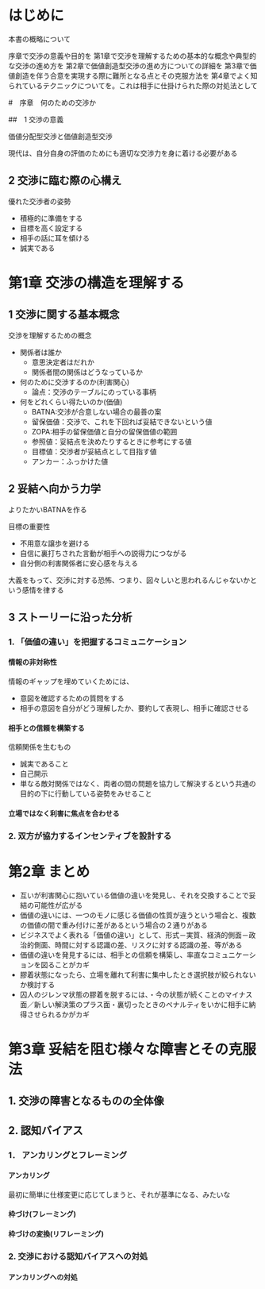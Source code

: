 # はじめに

本書の概略について

序章で交渉の意義や目的を
第1章で交渉を理解するための基本的な概念や典型的な交渉の進め方を
第2章で価値創造型交渉の進め方についての詳細を
第3章で価値創造を伴う合意を実現する際に難所となる点とその克服方法を
第4章でよく知られているテクニックについてを。これは相手に仕掛けられた際の対処法として

#　序章　何のための交渉か

##　1 交渉の意義

価値分配型交渉と価値創造型交渉

現代は、自分自身の評価のためにも適切な交渉力を身に着ける必要がある

## 2 交渉に臨む際の心構え

優れた交渉者の姿勢

* 積極的に準備をする
* 目標を高く設定する
* 相手の話に耳を傾ける
* 誠実である

# 第1章 交渉の構造を理解する

## 1 交渉に関する基本概念

交渉を理解するための概念

* 関係者は誰か
  * 意思決定者はだれか
  * 関係者間の関係はどうなっているか
* 何のために交渉するのか(利害関心)
  * 論点：交渉のテーブルにのっている事柄
* 何をどれくらい得たいのか(価値)
  * BATNA:交渉が合意しない場合の最善の案
  * 留保価値：交渉で、これを下回れば妥結できないという値
  * ZOPA:相手の留保価値と自分の留保価値の範囲
  * 参照値：妥結点を決めたりするときに参考にする値
  * 目標値：交渉者が妥結点として目指す値
  * アンカー：ふっかけた値

 ## 2 妥結へ向かう力学 
 
よりたかいBATNAを作る
 
 目標の重要性
 
 * 不用意な譲歩を避ける
 * 自信に裏打ちされた言動が相手への説得力につながる
 * 自分側の利害関係者に安心感を与える
 
 大義をもって、交渉に対する恐怖、つまり、図々しいと思われるんじゃないかという感情を律する
 
 ## 3 ストーリーに沿った分析
 
 ### 1. 「価値の違い」を把握するコミュニケーション
 
#### 情報の非対称性
情報のギャップを埋めていくためには、
* 意図を確認するための質問をする
* 相手の意図を自分がどう理解したか、要約して表現し、相手に確認させる
 
#### 相手との信頼を構築する
信頼関係を生むもの

* 誠実であること
* 自己開示
* 単なる敵対関係ではなく、両者の間の問題を協力して解決するという共通の目的の下に行動している姿勢をみせること


#### 立場ではなく利害に焦点を合わせる

### 2. 双方が協力するインセンティブを設計する


# 第2章 まとめ

* 互いが利害関心に抱いている価値の違いを発見し、それを交換することで妥結の可能性が広がる
* 価値の違いには、一つのモノに感じる価値の性質が違うという場合と、複数の価値の間で重み付けに差があるという場合の２通りがある
* ビジネスでよく表れる「価値の違い」として、形式－実質、経済的側面－政治的側面、時間に対する認識の差、リスクに対する認識の差、等がある
* 価値の違いを発見するには、相手との信頼を構築し、率直なコミュニケーションを図ることがカギ
* 膠着状態になったら、立場を離れて利害に集中したとき選択肢が絞られないか検討する
* 囚人のジレンマ状態の膠着を脱するには、・今の状態が続くことのマイナス面／新しい解決策のプラス面・裏切ったときのペナルティをいかに相手に納得させられるかがカギ

# 第3章 妥結を阻む様々な障害とその克服法

## 1. 交渉の障害となるものの全体像

## 2. 認知バイアス

### 1． アンカリングとフレーミング

#### アンカリング

最初に簡単に仕様変更に応じてしまうと、それが基準になる、みたいな

#### 枠づけ(フレーミング)

#### 枠づけの変換(リフレーミング)

### 2. 交渉における認知バイアスへの対処

#### アンカリングへの対処



